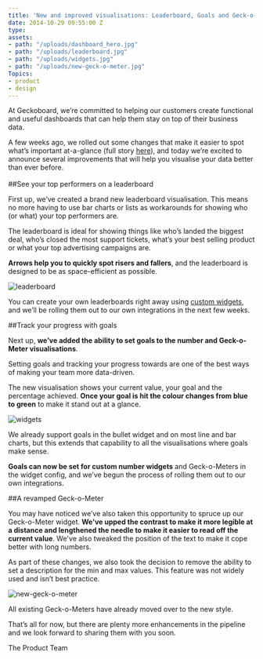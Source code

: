 ```yaml
---
title: 'New and improved visualisations: Leaderboard, Goals and Geck-o-Meter'
date: 2014-10-29 09:55:00 Z
type: 
assets:
- path: "/uploads/dashboard_hero.jpg"
- path: "/uploads/leaderboard.jpg"
- path: "/uploads/widgets.jpg"
- path: "/uploads/new-geck-o-meter.jpg"
Topics:
- product
- design
---
```


At Geckoboard, we’re committed to helping our customers create functional and useful dashboards that can help them stay on top of their business data. 

A few weeks ago, we rolled out some changes that make it easier to spot what’s important at-a-glance (full story [here](https://www.geckoboard.com/blog/visualisation-upgrades-progressing-towards-a-more-useful-and-beautiful-dashboard/)), and today we’re excited to announce several improvements that will help you visualise your data better than ever before.
<br>
<br>
##See your top performers on a leaderboard

First up, we’ve created a brand new leaderboard visualisation. This means no more having to use bar charts or lists as workarounds for showing who (or what) your top performers are.

The leaderboard is ideal for showing things like who’s landed the biggest deal, who’s closed the most support tickets, what’s your best selling product or what your top advertising campaigns are. 

**Arrows help you to quickly spot risers and fallers**, and the leaderboard is designed to be as space-efficient as possible.

![leaderboard](/uploads/leaderboard.jpg) 

You can create your own leaderboards right away using [custom widgets](https://developer.geckoboard.com/), and we’ll be rolling them out to our own integrations in the next few weeks.

##Track your progress with goals

Next up, **we’ve added the ability to set goals to the number and Geck-o-Meter visualisations**. 

Setting goals and tracking your progress towards are one of the best ways of making your team more data-driven.

The new visualisation shows your current value, your goal and the percentage achieved. **Once your goal is hit the colour changes from blue to green** to make it stand out at a glance.

![widgets](/uploads/widgets.jpg) 

We already support goals in the bullet widget and on most line and bar charts, but this extends that capability to all the visualisations where goals make sense.

**Goals can now be set for custom number widgets** and Geck-o-Meters in the widget config, and we’ve begun the process of rolling them out to our own integrations.

##A revamped Geck-o-Meter

You may have noticed we’ve also taken this opportunity to spruce up our Geck-o-Meter widget. **We've upped the contrast to make it more legible at a distance and lengthened the needle to make it easier to read off the current value**. We've also tweaked the position of the text to make it cope better with long numbers.

As part of these changes, we also took the decision to remove the ability to set a description for the min and max values. This feature was not widely used and isn’t best practice.

![new-geck-o-meter](/uploads/new-geck-o-meter.jpg) 

All existing Geck-o-Meters have already moved over to the new style. 

That’s all for now, but there are plenty more enhancements in the pipeline and we look forward to sharing them with you soon. 

The Product Team
